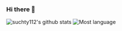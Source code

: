 ### Hi there 👋
![suchty112's github stats](https://github-readme-stats.vercel.app/api?username=suchty112)
![Most language](https://github-readme-stats.anuraghazra1.vercel.app/api/top-langs/?username=suchty112)
<!--
**Suchty112/suchty112** is a ✨ _special_ ✨ repository because its `README.md` (this file) appears on your GitHub profile.

Here are some ideas to get you started:

- 🔭 I’m currently working on ...
- 🌱 I’m currently learning ...
- 👯 I’m looking to collaborate on ...
- 🤔 I’m looking for help with ...
- 💬 Ask me about ...
- 📫 How to reach me: ...
- 😄 Pronouns: ...
- ⚡ Fun fact: ...
-->

